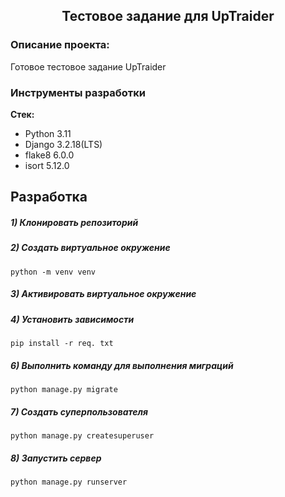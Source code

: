 <h2 align="center">Тестовое задание для UpTraider</h2>


### Описание проекта:

Готовое тестовое задание UpTraider

### Инструменты разработки

**Стек:**
- Python 3.11
- Django 3.2.18(LTS)
- flake8 6.0.0
- isort 5.12.0

## Разработка

##### 1) Клонировать репозиторий

##### 2) Создать виртуальное окружение

    python -m venv venv

##### 3) Активировать виртуальное окружение

##### 4) Установить зависимости

    pip install -r req. txt

##### 6) Выполнить команду для выполнения миграций

    python manage.py migrate

##### 7) Создать суперпользователя

    python manage.py createsuperuser

##### 8) Запустить сервер

    python manage.py runserver